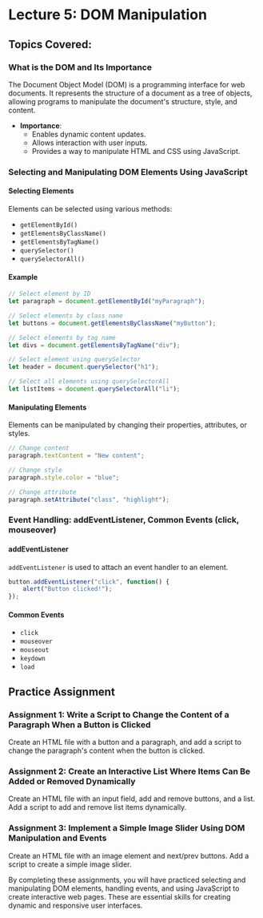 # Lecture 5: DOM Manipulation

## Topics Covered:

### What is the DOM and Its Importance

The Document Object Model (DOM) is a programming interface for web documents. It represents the structure of a document as a tree of objects, allowing programs to manipulate the document's structure, style, and content.

- **Importance**: 
  - Enables dynamic content updates.
  - Allows interaction with user inputs.
  - Provides a way to manipulate HTML and CSS using JavaScript.

### Selecting and Manipulating DOM Elements Using JavaScript

#### Selecting Elements

Elements can be selected using various methods:

- `getElementById()`
- `getElementsByClassName()`
- `getElementsByTagName()`
- `querySelector()`
- `querySelectorAll()`

#### Example

```javascript
// Select element by ID
let paragraph = document.getElementById("myParagraph");

// Select elements by class name
let buttons = document.getElementsByClassName("myButton");

// Select elements by tag name
let divs = document.getElementsByTagName("div");

// Select element using querySelector
let header = document.querySelector("h1");

// Select all elements using querySelectorAll
let listItems = document.querySelectorAll("li");
```

#### Manipulating Elements

Elements can be manipulated by changing their properties, attributes, or styles.

```javascript
// Change content
paragraph.textContent = "New content";

// Change style
paragraph.style.color = "blue";

// Change attribute
paragraph.setAttribute("class", "highlight");
```

### Event Handling: addEventListener, Common Events (click, mouseover)

#### addEventListener

`addEventListener` is used to attach an event handler to an element.

```javascript
button.addEventListener("click", function() {
    alert("Button clicked!");
});
```

#### Common Events

- `click`
- `mouseover`
- `mouseout`
- `keydown`
- `load`

## Practice Assignment

### Assignment 1: Write a Script to Change the Content of a Paragraph When a Button is Clicked

Create an HTML file with a button and a paragraph, and add a script to change the paragraph's content when the button is clicked.

### Assignment 2: Create an Interactive List Where Items Can Be Added or Removed Dynamically

Create an HTML file with an input field, add and remove buttons, and a list. Add a script to add and remove list items dynamically.

### Assignment 3: Implement a Simple Image Slider Using DOM Manipulation and Events

Create an HTML file with an image element and next/prev buttons. Add a script to create a simple image slider.

By completing these assignments, you will have practiced selecting and manipulating DOM elements, handling events, and using JavaScript to create interactive web pages. These are essential skills for creating dynamic and responsive user interfaces.